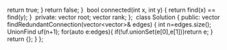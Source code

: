 return true;
}
return false;
}
​
bool connected(int x, int y) {
return find(x) == find(y);
}
​
private:
vector<int> root;
vector<int> rank;
};
​
​
​
​
class Solution {
public:
vector<int> findRedundantConnection(vector<vector<int>>& edges) {
int n=edges.size();
UnionFind uf(n+1);
for(auto e:edges){
if(!uf.unionSet(e[0],e[1]))return e;
}
return {};
}
};
```